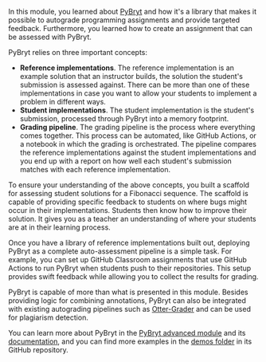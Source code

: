 In this module, you learned about [PyBryt](https://microsoft.github.io/pybryt/html/index.html) and how it's a library that makes it possible to autograde programming assignments and provide targeted feedback. Furthermore, you learned how to create an assignment that can be assessed with PyBryt.

PyBryt relies on three important concepts:

* **Reference implementations**. The reference implementation is an example solution that an instructor builds, the solution the student's submission is assessed against. There can be more than one of these implementations in case you want to allow your students to implement a problem in different ways.
* **Student implementations**. The student implementation is the student's submission, processed through PyBryt into a memory footprint.
* **Grading pipeline**. The grading pipeline is the process where everything comes together. This process can be automated, like GitHub Actions, or a notebook in which the grading is orchestrated. The pipeline compares the reference implementations against the student implementations and you end up with a report on how well each student's submission matches with each reference implementation.

To ensure your understanding of the above concepts, you built a scaffold for assessing student solutions for a Fibonacci sequence. The scaffold is capable of providing specific feedback to students on where bugs might occur in their implementations. Students then know how to improve their solution. It gives you as a teacher an understanding of where your students are at in their learning process.

Once you have a library of reference implementations built out, deploying PyBryt as a complete auto-assessment pipeline is a simple task. For example, you can set up GitHub Classroom assignments that use GitHub Actions to run PyBryt when students push to their repositories. This setup provides swift feedback while allowing you to collect the results for grading.

PyBryt is capable of more than what is presented in this module. Besides providing logic for combining annotations, PyBryt can also be integrated with existing autograding pipelines such as [Otter-Grader](https://otter-grader.readthedocs.io/) and can be used for plagiarism detection.

You can learn more about PyBryt in the [PyBryt advanced module](/training/modules/advanced-pybryt/) and its [documentation](https://microsoft.github.io/pybryt/html/index.html), and you can find more examples in the [demos folder](https://github.com/microsoft/pybryt/tree/main/demo) in its GitHub repository.
